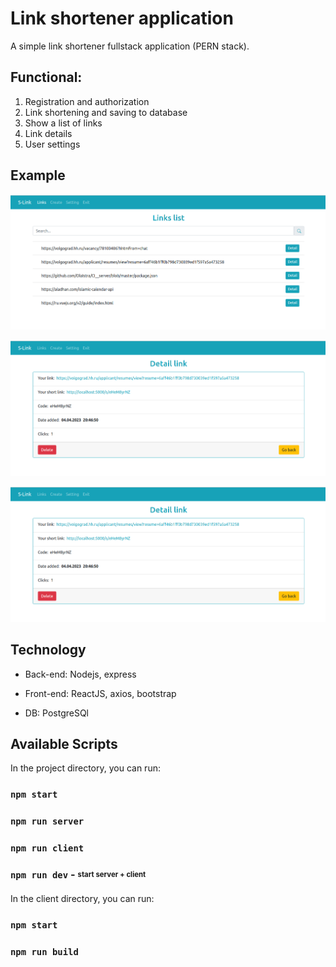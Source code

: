 # Link shortener application

A simple link shortener fullstack application (PERN stack).

## Functional:

1. Registration and authorization
2. Link shortening and saving to database
3. Show a list of links
4. Link details
5. User settings

## Example

![Example](https://github.com/AslimTaslam/short-link/blob/main/quickExample1.png 'Shortlink1')

![Example](https://github.com/AslimTaslam/short-link/blob/main/quickExample2.png 'Shortlink2')

![Example](https://github.com/AslimTaslam/short-link/blob/main/quickExample2.png 'Shortlink3')

## Technology

- Back-end: Nodejs, express

- Front-end: ReactJS, axios, bootstrap

- DB: PostgreSQl

## Available Scripts

In the project directory, you can run:

### `npm start`

### `npm run server`

### `npm run client`

### `npm run dev` - <sub><sup>start server + client</sup></sub>

In the client directory, you can run:

### `npm start`

### `npm run build`
